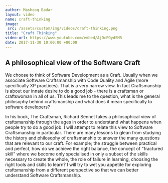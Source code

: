 ```yaml
---
author: Mashooq Badar 
layout: video
name: craft-thinking 
image:
 src: /assets/custom/img/videos/craft-thinking.png
title: "Craft Thinking"
video-url: https://www.youtube.com/embed/AjDcPOydSM8 
date: 2017-11-30 10:00:00 +00:00
---
```


## A philosophical view of the Software Craft 

We choose to think of Software Development as a Craft. Usually when we associate Software Craftsmanship with Code Quality and Agile (more specifically XP practices). That is a very narrow view. In fact Craftsmanship is about our innate desire to do a good job - there is a craftsman or craftswoman in all of us. This leads me to the question, what is the general philosophy behind craftsmanship and what does it mean specifically to software developers? 

In his book, The Craftsman, Richard Sennet takes a philosophical view of craftsmanship through the ages in order to understand what happens when people try to do a good job. I will attempt to relate this view to Software Craftsmanship in particular. There are many lessons to glean from studying the history and philosophy of craftsmanship to answer the many questions that are relevant to our craft. For example; the struggle between practical and perfect, how do we achieve the right balance, the concept of "fractured skill" where we become only specialised in only a subset of the skills necessary to create the whole, the role of failure in learning, choosing the right tools and skills to learn? I will try to wet you appetite for exploring craftsmanship from a different perspective so that we can better understand Software Craftsmanship.
